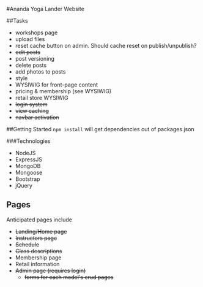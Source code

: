 #Ananda Yoga Lander Website

##Tasks

* workshops page
* upload files
* reset cache button on admin. Should cache reset on publish/unpublish?
* ~~edit posts~~
* post versioning
* delete posts
* add photos to posts
* style
* WYSIWIG for front-page content
* pricing & membership (see WYSIWIG)
* retail store WYSIWIG
* ~~login system~~
* ~~view caching~~
* ~~navbar activation~~

##Getting Started
<code>npm install</code> will get dependencies out of packages.json

###Technologies
* NodeJS
* ExpressJS
* MongoDB
* Mongoose
* Bootstrap
* jQuery

## Pages
Anticipated pages include

* ~~Landing/Home page~~
* ~~Instructors page~~
* ~~Schedule~~
* ~~Class descriptions~~
* Membership page
* Retail information
* ~~Admin page (requires login)~~
    * ~~forms for each model's crud pages~~